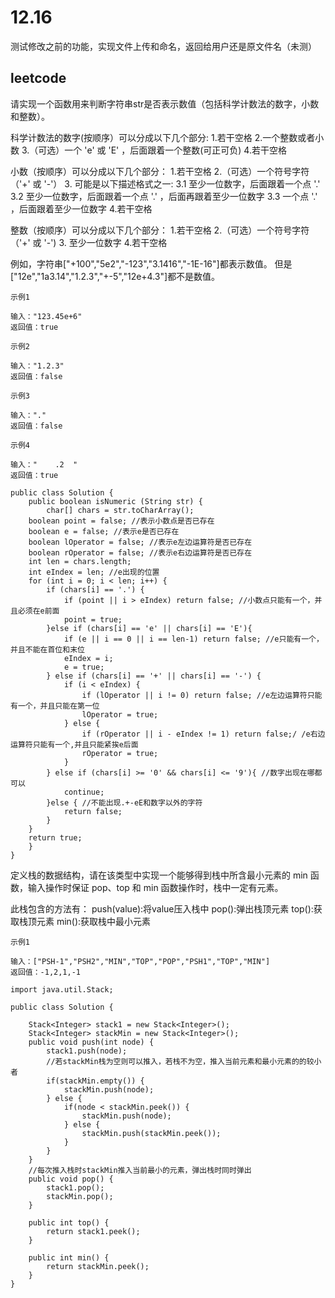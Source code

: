 # 12.16
测试修改之前的功能，实现文件上传和命名，返回给用户还是原文件名（未测）
## leetcode
请实现一个函数用来判断字符串str是否表示数值（包括科学计数法的数字，小数和整数）。

科学计数法的数字(按顺序）可以分成以下几个部分:
1.若干空格
2.一个整数或者小数
3.（可选）一个 'e' 或 'E' ，后面跟着一个整数(可正可负)
4.若干空格

小数（按顺序）可以分成以下几个部分：
1.若干空格
2.（可选）一个符号字符（'+' 或 '-'）
3. 可能是以下描述格式之一:
3.1 至少一位数字，后面跟着一个点 '.'
3.2 至少一位数字，后面跟着一个点 '.' ，后面再跟着至少一位数字
3.3 一个点 '.' ，后面跟着至少一位数字
4.若干空格

整数（按顺序）可以分成以下几个部分：
1.若干空格
2.（可选）一个符号字符（'+' 或 '-')
3. 至少一位数字
4.若干空格


例如，字符串["+100","5e2","-123","3.1416","-1E-16"]都表示数值。
但是["12e","1a3.14","1.2.3","+-5","12e+4.3"]都不是数值。

```
示例1

输入："123.45e+6"
返回值：true

示例2

输入："1.2.3"
返回值：false

示例3

输入："."
返回值：false

示例4

输入："    .2  "
返回值：true
```

```
public class Solution {
    public boolean isNumeric (String str) {
        char[] chars = str.toCharArray();
    boolean point = false; //表示小数点是否已存在
    boolean e = false; //表示e是否已存在
    boolean lOperator = false; //表示e左边运算符是否已存在
    boolean rOperator = false; //表示e右边运算符是否已存在
    int len = chars.length;
    int eIndex = len; //e出现的位置
    for (int i = 0; i < len; i++) {
        if (chars[i] == '.') {
            if (point || i > eIndex) return false; //小数点只能有一个，并且必须在e前面
            point = true;
        }else if (chars[i] == 'e' || chars[i] == 'E'){
            if (e || i == 0 || i == len-1) return false; //e只能有一个，并且不能在首位和末位
            eIndex = i;
            e = true;
        } else if (chars[i] == '+' || chars[i] == '-') {
            if (i < eIndex) {
                if (lOperator || i != 0) return false; //e左边运算符只能有一个，并且只能在第一位
                lOperator = true;
            } else {
                if (rOperator || i - eIndex != 1) return false;/ /e右边运算符只能有一个,并且只能紧挨e后面
                rOperator = true;
            }
        } else if (chars[i] >= '0' && chars[i] <= '9'){ //数字出现在哪都可以
            continue;
        }else { //不能出现.+-eE和数字以外的字符
            return false;
        }
    }
    return true;
    }
}
```

定义栈的数据结构，请在该类型中实现一个能够得到栈中所含最小元素的 min 函数，输入操作时保证 pop、top 和 min 函数操作时，栈中一定有元素。

此栈包含的方法有：
push(value):将value压入栈中
pop():弹出栈顶元素
top():获取栈顶元素
min():获取栈中最小元素

```
示例1

输入：["PSH-1","PSH2","MIN","TOP","POP","PSH1","TOP","MIN"]
返回值：-1,2,1,-1
```

```
import java.util.Stack;

public class Solution {

    Stack<Integer> stack1 = new Stack<Integer>();
    Stack<Integer> stackMin = new Stack<Integer>();
    public void push(int node) {
        stack1.push(node);
        //若stackMin栈为空则可以推入，若栈不为空，推入当前元素和最小元素的的较小者
        if(stackMin.empty()) {
            stackMin.push(node);
        } else {
            if(node < stackMin.peek()) {
                stackMin.push(node);
            } else {
                stackMin.push(stackMin.peek());
            }
        }
    }
    //每次推入栈时stackMin推入当前最小的元素，弹出栈时同时弹出
    public void pop() {
        stack1.pop();
        stackMin.pop();
    }
    
    public int top() {
        return stack1.peek();
    }
    
    public int min() {
        return stackMin.peek();
    }
}
```